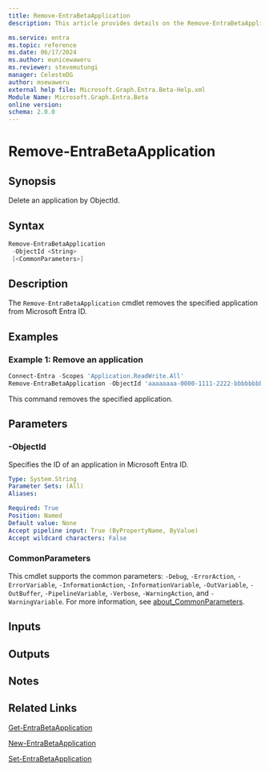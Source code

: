 ```yaml
---
title: Remove-EntraBetaApplication
description: This article provides details on the Remove-EntraBetaApplication command.

ms.service: entra
ms.topic: reference
ms.date: 06/17/2024
ms.author: eunicewaweru
ms.reviewer: stevemutungi
manager: CelesteDG
author: msewaweru
external help file: Microsoft.Graph.Entra.Beta-Help.xml
Module Name: Microsoft.Graph.Entra.Beta
online version:
schema: 2.0.0
---
```


# Remove-EntraBetaApplication

## Synopsis

Delete an application by ObjectId.

## Syntax

```powershell
Remove-EntraBetaApplication 
 -ObjectId <String>
 [<CommonParameters>]
```

## Description

The `Remove-EntraBetaApplication` cmdlet removes the specified application from Microsoft Entra ID.

## Examples

### Example 1: Remove an application

```powershell
Connect-Entra -Scopes 'Application.ReadWrite.All'
Remove-EntraBetaApplication -ObjectId 'aaaaaaaa-0000-1111-2222-bbbbbbbbbbbb'
```

This command removes the specified application.

## Parameters

### -ObjectId

Specifies the ID of an application in Microsoft Entra ID.

```yaml
Type: System.String
Parameter Sets: (All)
Aliases:

Required: True
Position: Named
Default value: None
Accept pipeline input: True (ByPropertyName, ByValue)
Accept wildcard characters: False
```

### CommonParameters

This cmdlet supports the common parameters: `-Debug`, `-ErrorAction`, `-ErrorVariable`, `-InformationAction`, `-InformationVariable`, `-OutVariable`, `-OutBuffer`, `-PipelineVariable`, `-Verbose`, `-WarningAction`, and `-WarningVariable`. For more information, see [about_CommonParameters](https://go.microsoft.com/fwlink/?LinkID=113216).

## Inputs

## Outputs

## Notes

## Related Links

[Get-EntraBetaApplication](Get-EntraBetaApplication.md)

[New-EntraBetaApplication](New-EntraBetaApplication.md)

[Set-EntraBetaApplication](Set-EntraBetaApplication.md)
